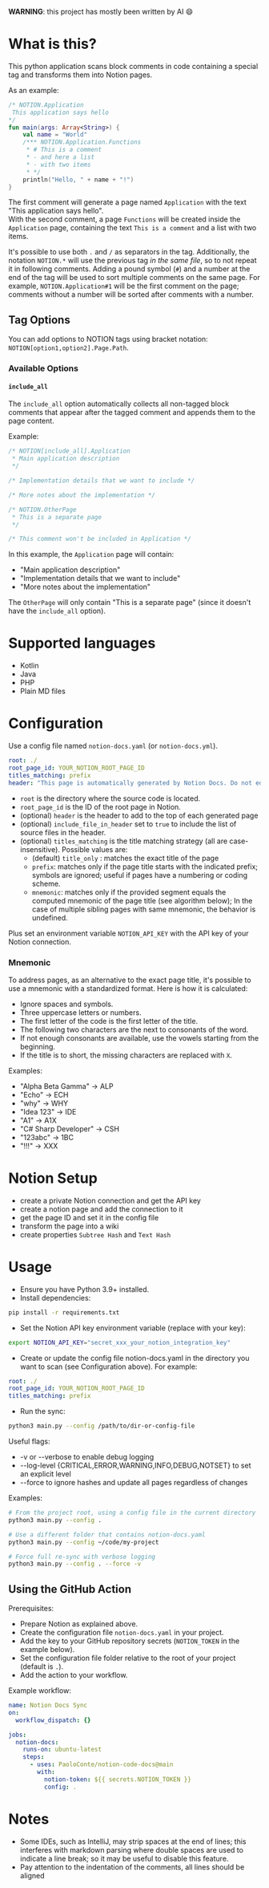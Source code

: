 **WARNING**: this project has mostly been written by AI 😄

# What is this?
This python application scans block comments in code containing a special tag and transforms them into Notion pages. 

As an example:
```kotlin
/* NOTION.Application 
 This application says hello
*/
fun main(args: Array<String>) {
    val name = "World"
    /*** NOTION.Application.Functions
     * # This is a comment
     * - and here a list
     * - with two items
     * */
    println("Hello, " + name + "!")
}
```

The first comment will generate a page named `Application` with the text "This application says hello".  
With the second comment, a page `Functions` will be created inside the `Application` page, containing the text 
`This is a comment` and a list with two items.

It's possible to use both `.` and `/` as separators in the tag. Additionally, the notation `NOTION.*` will
use the previous tag *in the same file*, so to not repeat it in following comments.
Adding a pound symbol (`#`) and a number at the end of the tag will be used to sort multiple comments on the same page.
For example, `NOTION.Application#1` will be the first comment on the page; comments without a number will be sorted after
comments with a number.

## Tag Options
You can add options to NOTION tags using bracket notation: `NOTION[option1,option2].Page.Path`.

### Available Options

#### `include_all`
The `include_all` option automatically collects all non-tagged block comments that appear after the tagged comment and appends them to the page content.

Example:
```kotlin
/* NOTION[include_all].Application
 * Main application description
 */

/* Implementation details that we want to include */

/* More notes about the implementation */

/* NOTION.OtherPage
 * This is a separate page
 */

/* This comment won't be included in Application */
```

In this example, the `Application` page will contain:
- "Main application description"
- "Implementation details that we want to include"
- "More notes about the implementation"

The `OtherPage` will only contain "This is a separate page" (since it doesn't have the `include_all` option).

# Supported languages
- Kotlin
- Java
- PHP
- Plain MD files

# Configuration
Use a config file named `notion-docs.yaml` (or `notion-docs.yml`).
```yaml
root: ./
root_page_id: YOUR_NOTION_ROOT_PAGE_ID
titles_matching: prefix
header: "This page is automatically generated by Notion Docs. Do not edit manually."
```
- `root` is the directory where the source code is located.
- `root_page_id` is the ID of the root page in Notion.
- (optional) `header` is the header to add to the top of each generated page
- (optional) `include_file_in_header` set to `true` to include the list of source files in the header.
- (optional) `titles_matching` is the title matching strategy (all are case-insensitive). Possible values are:
  - (default) `title_only` : matches the exact title of the page
  - `prefix`: matches only if the page title starts with the indicated prefix; symbols are ignored; useful if pages have a numbering or coding scheme.
  - `mnemonic`: matches only if the provided segment equals the computed mnemonic of the page title (see algorithm below); In the case of multiple sibling pages with same mnemonic, the behavior is undefined.

Plus set an environment variable `NOTION_API_KEY` with the API key of your Notion connection.


### Mnemonic
To address pages, as an alternative to the exact page title, it's possible to use a mnemonic with a standardized format.
Here is how it is calculated:
- Ignore spaces and symbols.
- Three uppercase letters or numbers.
- The first letter of the code is the first letter of the title.
- The following two characters are the next to consonants of the word.
- If not enough consonants are available, use the vowels starting from the beginning.
- If the title is to short, the missing characters are replaced with `X`.

Examples:
- "Alpha Beta Gamma" → ALP
- "Echo" → ECH
- "why" → WHY
- "Idea 123" → IDE
- "A1" → A1X
- "C# Sharp Developer" → CSH
- "123abc" → 1BC
- "!!!" → XXX


# Notion Setup
- create a private Notion connection and get the API key
- create a notion page and add the connection to it
- get the page ID and set it in the config file
- transform the page into a wiki
- create properties `Subtree Hash` and `Text Hash`


# Usage

- Ensure you have Python 3.9+ installed.
- Install dependencies:

```bash
pip install -r requirements.txt
```

- Set the Notion API key environment variable (replace with your key):

```bash
export NOTION_API_KEY="secret_xxx_your_notion_integration_key"
```

- Create or update the config file notion-docs.yaml in the directory you want to scan (see Configuration above). For example:

```yaml
root: ./
root_page_id: YOUR_NOTION_ROOT_PAGE_ID
titles_matching: prefix
```

- Run the sync:

```bash
python3 main.py --config /path/to/dir-or-config-file
```

Useful flags:
- -v or --verbose to enable debug logging
- --log-level {CRITICAL,ERROR,WARNING,INFO,DEBUG,NOTSET} to set an explicit level
- --force to ignore hashes and update all pages regardless of changes

Examples:

```bash
# From the project root, using a config file in the current directory
python3 main.py --config .

# Use a different folder that contains notion-docs.yaml
python3 main.py --config ~/code/my-project

# Force full re-sync with verbose logging
python3 main.py --config . --force -v
```

## Using the GitHub Action
Prerequisites:
- Prepare Notion as explained above.
- Create the configuration file `notion-docs.yaml` in your project.
- Add the key to your GitHub repository secrets (`NOTION_TOKEN` in the example below).
- Set the configuration file folder relative to the root of your project (default is `.`).
- Add the action to your workflow.

Example workflow:

```yaml
name: Notion Docs Sync
on:
  workflow_dispatch: {}

jobs:
  notion-docs:
    runs-on: ubuntu-latest
    steps:
      - uses: PaoloConte/notion-code-docs@main
        with:
          notion-token: ${{ secrets.NOTION_TOKEN }}
          config: .
```


# Notes
- Some IDEs, such as IntelliJ, may strip spaces at the end of lines; this interferes with markdown parsing
  where double spaces are used to indicate a line break; so it may be useful to disable this feature.
- Pay attention to the indentation of the comments, all lines should be aligned
